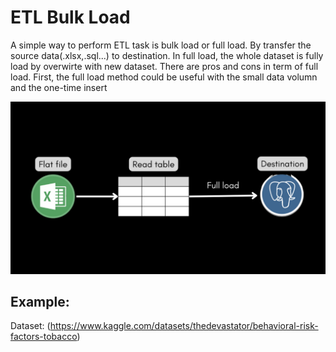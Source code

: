 # ETL Bulk Load

A simple way to perform ETL task is bulk load or full load. By transfer the source data(.xlsx,.sql...) to destination. 
In full load, the whole dataset is fully load by overwirte with new dataset. There are pros and cons in term of full load.
First, the full load method could be useful with the small data volumn and the one-time insert

![full load flow](https://github.com/lhhorng/etl_bulk_load/blob/f48d0ad9e08755b24e1e9e061c8c85c187298f23/full_load_flow_png.PNG)


## Example:
Dataset: (https://www.kaggle.com/datasets/thedevastator/behavioral-risk-factors-tobacco)

